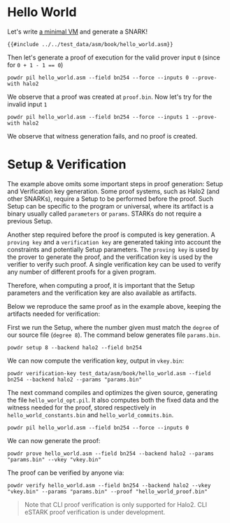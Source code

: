 # Hello World

Let's write [a minimal VM](https://github.com/powdr-labs/powdr/blob/main/test_data/asm/book/hello_world.asm) and generate a SNARK!

```
{{#include ../../test_data/asm/book/hello_world.asm}}
```

Then let's generate a proof of execution for the valid prover input `0` (since for `0 + 1 - 1 == 0`)

```console
powdr pil hello_world.asm --field bn254 --force --inputs 0 --prove-with halo2
```

We observe that a proof was created at `proof.bin`.
Now let's try for the invalid input `1`

```console
powdr pil hello_world.asm --field bn254 --force --inputs 1 --prove-with halo2
```

We observe that witness generation fails, and no proof is created.

# Setup & Verification

The example above omits some important steps in proof generation: Setup and
Verification key generation.  Some proof systems, such as Halo2 (and other
SNARKs), require a Setup to be performed before the proof. Such Setup can be
specific to the program or universal, where its artifact is a binary usually
called `parameters` or `params`. STARKs do not require a previous Setup.

Another step required before the proof is computed is key generation. A
`proving key` and a `verification key` are generated taking into account the
constraints and potentially Setup parameters. The `proving key` is used by the
prover to generate the proof, and the verification key is used by the verifier
to verify such proof. A single verification key can be used to verify any
number of different proofs for a given program.

Therefore, when computing a proof, it is important that the Setup parameters
and the verification key are also available as artifacts.

Below we reproduce the same proof as in the example above, keeping the
artifacts needed for verification:

First we run the Setup, where the number given must match the `degree` of our
source file (`degree 8`). The command below generates file `params.bin`.

```console
powdr setup 8 --backend halo2 --field bn254
```

We can now compute the verification key, output in `vkey.bin`:

```console
powdr verification-key test_data/asm/book/hello_world.asm --field bn254 --backend halo2 --params "params.bin"
```

The next command compiles and optimizes the given source, generating the file
`hello_world_opt.pil`. It also computes both the fixed data and the witness
needed for the proof, stored respectively in `hello_world_constants.bin` and
`hello_world_commits.bin`.

```console
powdr pil hello_world.asm --field bn254 --force --inputs 0
```

We can now generate the proof:

```console
powdr prove hello_world.asm --field bn254 --backend halo2 --params "params.bin" --vkey "vkey.bin"
```

The proof can be verified by anyone via:

```console
powdr verify hello_world.asm --field bn254 --backend halo2 --vkey "vkey.bin" --params "params.bin" --proof "hello_world_proof.bin"
```

> Note that CLI proof verification is only supported for Halo2. CLI eSTARK proof verification is under development.